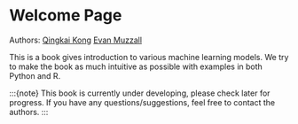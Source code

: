 # Welcome Page

Authors: [Qingkai Kong](https://qingkaikong.github.io/) [Evan Muzzall](https://library.stanford.edu/people/muzzall)

This is a book gives introduction to various machine learning models. We try to make the book as much intuitive as possible with examples in both Python and R. 

:::{note}
This book is currently under developing, please check later for progress. If you have any questions/suggestions, feel free to contact the authors.
:::